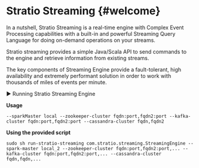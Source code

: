 Stratio Streaming {#welcome}
=======


In a nutshell, Stratio Streaming is a real-time engine with Complex Event Processing capabilities with a built-in and powerful Streaming Query Language for doing on-demand operations on your streams.

Stratio streaming provides a simple Java/Scala API to send commands to the engine and retrieve information from existing streams.

The key components of Streaming Engine provide a fault-tolerant, high availability and extremely performant solution in order to work with thousands of miles of events per minute.



:arrow_forward: Running Stratio Streaming Engine


**Usage**

```
--sparkMaster local --zookeeper-cluster fqdn:port,fqdn2:port --kafka-cluster fqdn:port,fqdn2:port --cassandra-cluster fqdn,fqdn2
```


**Using the provided script**

```
sudo sh run-stratio-streaming com.stratio.streaming.StreamingEngine --spark-master local_2 --zookeeper-cluster fqdn:port,fqdn2:port,... --kafka-cluster fqdn:port,fqdn2:port,... --cassandra-cluster fqdn,fqdn,...
```
